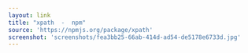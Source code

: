 ```yaml
---
layout: link
title: "xpath  -  npm"
source: 'https://npmjs.org/package/xpath'
screenshot: 'screenshots/fea3bb25-66ab-414d-ad54-de5178e6733d.jpg'
---
```


